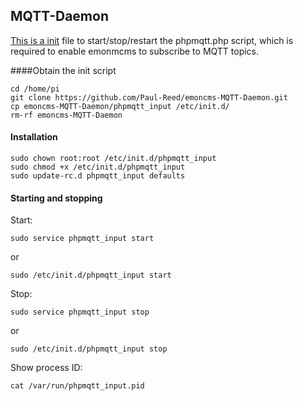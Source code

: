 ## MQTT-Daemon

[This is a init](README.md#starting-and-stopping) file to start/stop/restart the phpmqtt.php script, which is required to enable emonmcms to subscribe to MQTT topics.

####Obtain the init script

    cd /home/pi
    git clone https://github.com/Paul-Reed/emoncms-MQTT-Daemon.git
    cp emoncms-MQTT-Daemon/phpmqtt_input /etc/init.d/
    rm-rf emoncms-MQTT-Daemon

#### Installation

    sudo chown root:root /etc/init.d/phpmqtt_input
    sudo chmod +x /etc/init.d/phpmqtt_input
    sudo update-rc.d phpmqtt_input defaults

#### Starting and stopping

Start:

    sudo service phpmqtt_input start
    
or

    sudo /etc/init.d/phpmqtt_input start
    
Stop:

    sudo service phpmqtt_input stop
    
or

    sudo /etc/init.d/phpmqtt_input stop
    
Show process ID:

    cat /var/run/phpmqtt_input.pid
